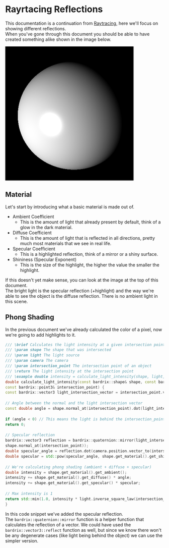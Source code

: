 # Rayrtacing Reflections

This documentation is a continuation from [Raytracing](../Raytracing), here we'll focus on showing different
reflections. \
When you've gone through this document you should be able to have created something alike shown in the image below.

![examples_raytracing_reflection.png](../../Images/examples_raytracing_reflection.png)

## Material

Let's start by introducing what a basic material is made out of.

- Ambient Coefficient
    - This is the amount of light that already present by default, think of a glow in the dark material.
- Diffuse Coefficient
    - This is the amount of light that is reflected in all directions, pretty much most materials that we see in real
      life.
- Specular Coefficient
    - This is a highlighted reflection, think of a mirror or a shiny surface.
- Shininess (Specular Exponent)
    - This is the size of the highlight, the higher the value the smaller the highlight.

If this doesn't yet make sense, you can look at the image at the top of this document. \
The bright light is the specular reflection (+highlight) and the way we're able to see the object is the diffuse
reflection. There is no ambient light in this scene.

## Phong Shading

In the previous document we've already calculated the color of a pixel, now we're going to add highlights to it.

```cpp
/// \brief Calculates the light intensity at a given intersection point
/// \param shape The shape that was intersected
/// \param light The light source
/// \param camera The camera
/// \param intersection_point The intersection point of an object
/// \return The light intensity at the intersection point
/// \example double intensity = calculate_light_intensity(shape, light, camera, intersection_point);
double calculate_light_intensity(const bardrix::shape& shape, const bardrix::light& light, const bardrix::camera& camera,
const bardrix::point3& intersection_point) {
const bardrix::vector3 light_intersection_vector = intersection_point.vector_to(light.position).normalized();

// Angle between the normal and the light intersection vector
const double angle = shape.normal_at(intersection_point).dot(light_intersection_vector);

if (angle < 0) // This means the light is behind the intersection_point
return 0;

// Specular reflection
bardrix::vector3 reflection = bardrix::quaternion::mirror(light_intersection_vector,
shape.normal_at(intersection_point));
double specular_angle = reflection.dot(camera.position.vector_to(intersection_point).normalized());
double specular = std::pow(specular_angle, shape.get_material().get_shininess());

// We're calculating phong shading (ambient + diffuse + specular)
double intensity = shape.get_material().get_ambient();
intensity += shape.get_material().get_diffuse() * angle;
intensity += shape.get_material().get_specular() * specular;

// Max intensity is 1
return std::min(1.0, intensity * light.inverse_square_law(intersection_point));
}
```

In this code snippet we've added the specular reflection. \
The `bardrix::quaternion::mirror` function is a helper function that calculates the reflection of a vector. We could
have used the `bardrix::vector3::reflect` function as well, but since we know there won't be any degenerate cases (like
light being behind the object) we can use the simpler version.
